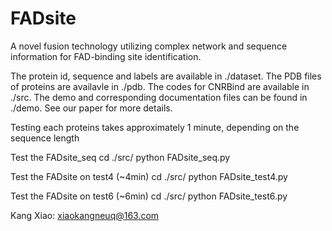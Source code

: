 # FADsite
A novel fusion technology utilizing complex network and sequence information for FAD-binding site identification.

The protein id, sequence and labels are available in ./dataset. The PDB files of proteins are availavle in ./pdb. The codes for CNRBind are available in ./src. The demo and corresponding documentation files can be found in ./demo. See our paper for more details.

Testing each proteins takes approximately 1 minute, depending on the sequence length

Test the FADsite_seq
cd ./src/
python FADsite_seq.py  

Test the FADsite on test4 (~4min)
cd ./src/
python FADsite_test4.py  

Test the FADsite on test6 (~6min)
cd ./src/
python FADsite_test6.py  

Kang Xiao: xiaokangneuq@163.com
